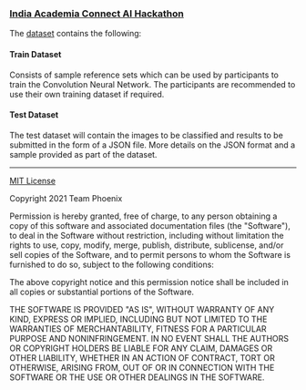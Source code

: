 ### [India Academia Connect AI Hackathon](https://gpuhackathons.org/index.php/event/india-academia-connect-ai-hackathon)

The [dataset](https://drive.google.com/drive/folders/1O8TT0s4zMyiI6zR-biVRoiLiAUy-W1H0) contains the following:

#### Train Dataset

Consists of sample reference sets which can be used by participants to train the Convolution Neural Network. The participants are recommended to use their own training dataset if required.

#### Test Dataset

The test dataset will contain the images to be classified and results to be submitted in the form of a JSON file. More details on the JSON format and a sample provided as part of the dataset.

---

[MIT License](LICENSE)

Copyright 2021 Team Phoenix

Permission is hereby granted, free of charge, to any person obtaining a copy of
this software and associated documentation files (the "Software"), to deal in
the Software without restriction, including without limitation the rights to
use, copy, modify, merge, publish, distribute, sublicense, and/or sell copies
of the Software, and to permit persons to whom the Software is furnished to do
so, subject to the following conditions:

The above copyright notice and this permission notice shall be included in all
copies or substantial portions of the Software.

THE SOFTWARE IS PROVIDED "AS IS", WITHOUT WARRANTY OF ANY KIND, EXPRESS OR
IMPLIED, INCLUDING BUT NOT LIMITED TO THE WARRANTIES OF MERCHANTABILITY,
FITNESS FOR A PARTICULAR PURPOSE AND NONINFRINGEMENT. IN NO EVENT SHALL THE
AUTHORS OR COPYRIGHT HOLDERS BE LIABLE FOR ANY CLAIM, DAMAGES OR OTHER
LIABILITY, WHETHER IN AN ACTION OF CONTRACT, TORT OR OTHERWISE, ARISING FROM,
OUT OF OR IN CONNECTION WITH THE SOFTWARE OR THE USE OR OTHER DEALINGS IN THE
SOFTWARE.
